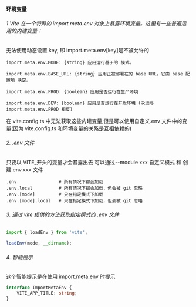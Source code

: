 #### 环境变量

###### 1 Vite 在一个特殊的 import.meta.env 对象上暴露环境变量。这里有一些普遍适用的内建变量：

无法使用动态设置 key, 即 import.meta.env[key]是不被允许的

```
import.meta.env.MODE: {string} 应用运行基于的 模式。

import.meta.env.BASE_URL: {string} 应用正被部署在的 base URL。它由 base 配置项 决定。

import.meta.env.PROD: {boolean} 应用是否运行在生产环境

import.meta.env.DEV: {boolean} 应用是否运行在开发环境 (永远与 import.meta.env.PROD 相反)
```

在 vite.config.ts 中无法获取这些内建变量,但是可以使用自定义.env 文件中的变量(因为 vite.config.ts 和环境变量的关系是互相依赖的)

###### 2. .env 文件

只要以 VITE\_开头的变量才会暴露出去
可以通过--module xxx 自定义模式 和 创建.env.xxx 文件

```
.env                # 所有情况下都会加载
.env.local          # 所有情况下都会加载，但会被 git 忽略
.env.[mode]         # 只在指定模式下加载
.env.[mode].local   # 只在指定模式下加载，但会被 git 忽略
```

###### 3. 通过 vite 提供的方法获取指定模式的 .env 文件

```javascript
import { loadEnv } from 'vite';

loadEnv(mode, __dirname);
```

###### 4. 智能提示

这个智能提示是在使用 import.meta.env 时提示

```typescript
interface ImportMetaEnv {
	VITE_APP_TITLE: string;
}
```

